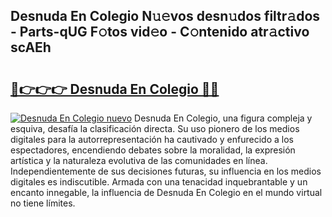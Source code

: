 ## Desnuda En Colegio N𝚞𝚎vos desn𝚞dos filtr𝚊dos - Parts-qUG F𝚘tos vid𝚎o - C𝚘ntenido atr𝚊ctivo scAEh

# <h2><a href="http://mbbo74g.tromn.icu/?c=Desnuda+En+Colegio">🔗👉👉👉 Desnuda En Colegio 🔗🔗</a></h2>

[![Desnuda En Colegio nuevo](https://i.imgur.com/pEAQMta.gif)](http://mbbo74g.tromn.icu/?c=Desnuda+En+Colegio)
Desnuda En Colegio, una figura compleja y esquiva, desafía la clasificación directa. Su uso pionero de los medios digitales para la autorrepresentación ha cautivado y enfurecido a los espectadores, encendiendo debates sobre la moralidad, la expresión artística y la naturaleza evolutiva de las comunidades en línea. Independientemente de sus decisiones futuras, su influencia en los medios digitales es indiscutible. Armada con una tenacidad inquebrantable y un encanto innegable, la influencia de Desnuda En Colegio en el mundo virtual no tiene límites.
